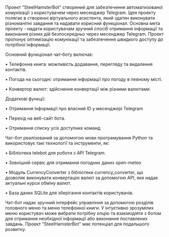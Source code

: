 Проект "SteelHamsterBot" створений для забезпечення автоматизованої комунікації з користувачем 
через месенджер Telegram. Ідея проекту полягає в створенні віртуального асистента, який здатен 
виконувати різноманітні завдання та надавати корисний функціонал.
Основна мета проекту - надати користувачам зручний спосіб отримання інформації та виконання 
різних дій безпосередньо через месенджер Telegram. Проект пропонує оптимізацію комунікації та 
забезпечення швидкого доступу до потрібної інформації.

Основний функціонал чат-боту включає:

•	Телефонна книга: можливість додавання, перегляду та видалення контактів.

•	Погода на сьогодні: отримання інформації про погоду в певному місті.

•	Конвертор валют: здійснення конвертації між різними валютами.

Додаткові функції:

•	Отримання інформації про власний ID у месенджері Telegram 

•	Перехід на веб-сайт бота.

•	Отримання списку усіх доступних команд 


Чат-бот реалізований за допомогою мови програмування Python та використовує 
такі технології та інструменти, як:

•	Бібліотека telebot для роботи з API Telegram.

•	Зовнішній сервіс для отримання погодних даних open-meteo

•	Модуль CurrencyConverter з бібліотеки currency_converter, що дозволяє виконувати 
конвертацію валют за допомогою API, яке надає актуальні курси обміну валют. 

•	База даних SQLite для зберігання контактів користувачів.


Чат-бот надає зручний інтерфейс управління за допомогою розділів головного меню та меню телефонної книги. 
У інтуєтивно зрозумілих меню користувач може вибрати потрібну опцію та взаємодіяти з ботом 
для отримання необхідної інформації або  виконання  поставлених завдань.
Проект "SteelHamsterBot"  має потенціал для подальшого розвитку.
